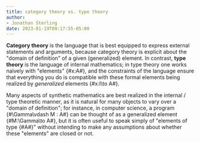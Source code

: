 ```yaml
---
title: category theory vs. type theory
author:
- Jonathan Sterling
date: 2023-01-19T09:17:55-05:00
---
```



**Category theory** is the language that is best equipped to express external statements and arguments, because category theory is explicit about the "domain of definition" of a given (generalized) element. In contrast, **type theory** is the language of internal mathematics; in type theory one works naïvely with "elements" {#x:A#}, and the constraints of the language ensure that everything you do is compatible with these formal elements being realized by *generalized* elements {#x:I\to A#}.

Many aspects of synthetic mathematics are best realized in the internal / type theoretic manner, as it is natural for many objects to vary over a "domain of definition"; for instance, in computer science, a program {#\Gamma\vdash M : A#} can be thought of as a generalized element {#M:\Gamma\to A#}, but it is often useful to speak simply of "elements of type {#A#}" without intending to make any assumptions about whether these "elements" are closed or not. 
